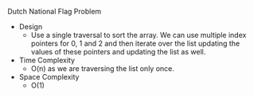 Dutch National Flag Problem

- Design
    - Use a single traversal to sort the array. We can use multiple index
      pointers for 0, 1 and 2 and then iterate over the list updating the values
      of these pointers and updating the list as well.
- Time Complexity
    - O(n) as we are traversing the list only once.
- Space Complexity
    - O(1)